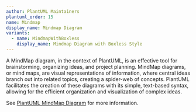 ```yaml
---
author: PlantUML Maintainers
plantuml_order: 15
name: Mindmap
display_name: Mindmap Diagram
variants:
  - name: MindmapWithBoxless
    display_name: Mindmap Diagram with Boxless Style
---
```


A MindMap diagram, in the context of PlantUML, is an effective tool for brainstorming,
organizing ideas, and project planning.
MindMap diagrams, or mind maps, are visual representations of information,
where central ideas branch out into related topics, creating a spider-web of concepts.
PlantUML facilitates the creation of these diagrams with its simple, text-based syntax,
allowing for the efficient organization and visualization of complex ideas.

See [PlantUML MindMap Diagram](https://plantuml.com/en/mindmap-diagram) for more information.

